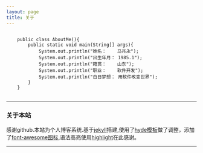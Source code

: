 ```yaml
---
layout: page
title: 关于
---
```


<pre>
<code class="java">
	public class AboutMe(){
		public static void main(String[] args){
			System.out.println("姓名：    马兆永");
			System.out.println("出生年月： 1985.1");
			System.out.println("籍贯：    山东");
			System.out.println("职业：    软件开发");
			System.out.println("白日梦想： 用软件改变世界");
		}
	}
</code>
</pre>


* * *

### 关于本站

感谢github.本站为个人博客系统.基于[jekyll](http://jekyllrb.com)搭建,使用了[hyde模板](https://github.com/poole/hyde)做了调整，添加了[font-awesome图标](http://fontawesome.io),语法高亮使用[highlight](https://highlightjs.org)在此感谢。

* * *

